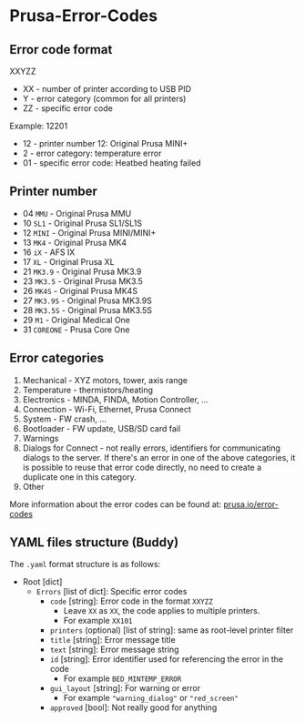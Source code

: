 # Prusa-Error-Codes

## Error code format <ErrorCode>

XXYZZ
- XX - number of printer according to USB PID
- Y - error category (common for all printers)
- ZZ - specific error code

Example: 12201
* 12 - printer number 12: Original Prusa MINI+
* 2 - error category: temperature error
* 01 - specific error code: Heatbed heating failed

## Printer number
* 04 `MMU` - Original Prusa MMU
* 10 `SL1` - Original Prusa SL1/SL1S
* 12 `MINI` - Original Prusa MINI/MINI+
* 13 `MK4` - Original Prusa MK4
* 16 `iX` - AFS IX
* 17 `XL` - Original Prusa XL
* 21 `MK3.9` - Original Prusa MK3.9
* 23 `MK3.5` - Original Prusa MK3.5
* 26 `MK4S` - Original Prusa MK4S
* 27 `MK3.9S` - Original Prusa MK3.9S
* 28 `MK3.5S` - Original Prusa MK3.5S
* 29 `M1` - Original Medical One
* 31 `COREONE` - Prusa Core One

## Error categories
1. Mechanical - XYZ motors, tower, axis range
2. Temperature - thermistors/heating
3. Electronics - MINDA, FINDA, Motion Controller, …
4. Connection - Wi-Fi, Ethernet, Prusa Connect
5. System - FW crash, …
6. Bootloader - FW update, USB/SD card fail
7. Warnings
8. Dialogs for Connect - not really errors, identifiers for communicating
   dialogs to the server. If there's an error in one of the above categories, it
   is possible to reuse that error code directly, no need to create a duplicate
   one in this category.
9. Other 

More information about the error codes can be found at:
[prusa.io/error-codes](https://prusa.io/error-codes)


## YAML files structure (Buddy)
The `.yaml` format structure is as follows:

* Root [dict]
   * `Errors` [list of dict]: Specific error codes
      * `code` [string]: Error code in the format `XXYZZ`
         * Leave `XX` as `XX`, the code applies to multiple printers.
         * For example `XX101`
      * `printers` (optional) [list of string]: same as root-level printer filter
      * `title` [string]: Error message title
      * `text` [string]: Error message string
      * `id` [string]: Error identifier used for referencing the error in the code
         * For example `BED_MINTEMP_ERROR`
      * `gui_layout` [string]: For warning or error
         * For example `"warning_dialog"` or `"red_screen"`
      * `approved` [bool]: Not really good for anything

